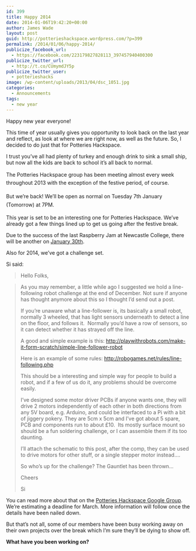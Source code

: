 ```yaml
---
id: 399
title: Happy 2014
date: 2014-01-06T19:42:20+00:00
author: James Wade
layout: post
guid: http://potterieshackspace.wordpress.com/?p=399
permalink: /2014/01/06/happy-2014/
publicize_facebook_url:
  - https://facebook.com/223179827828113_397457940400300
publicize_twitter_url:
  - http://t.co/CUmymdJY5p
publicize_twitter_user:
  - potterieshacks
image: /wp-content/uploads/2013/04/dsc_1051.jpg
categories:
  - Announcements
tags:
  - new year
---
```

Happy new year everyone!

This time of year usually gives you opportunity to look back on the last year and reflect, as look at where we are right now, as well as the future. So, I decided to do just that for Potteries Hackspace.

I trust you&#8217;ve all had plenty of turkey and enough drink to sink a small ship, but now all the kids are back to school it&#8217;s all back to normal.

<span style="font-style:inherit;line-height:1.625;">The Potteries Hackspace group has been meeting almost every week throughout 2013 with the exception of the festive period, of course.</span>

<span style="font-style:inherit;line-height:1.625;">But we&#8217;re back! </span><span style="font-style:inherit;line-height:1.625;">We&#8217;ll be open as normal on Tuesday 7th January (Tomorrow) at 7PM.</span>

This year is set to be an interesting one for Potteries Hackspace. We&#8217;ve already got a few things lined up to get us going after the festive break.

Due to the success of the last Raspberry Jam at Newcastle College, there will be another on [January 30th](http://www.eventbrite.co.uk/e/2nd-newcastle-under-lyme-raspberry-jam-rjam-thursday-30th-january-2014-6pm-9pm-registration-9232577889?aff=erelexporg).

Also for 2014, we&#8217;ve got a challenge set.

Si said:

> Hello Folks,
  
> As you may remember, a little while ago I suggested we hold a line-following robot challenge at the end of December. Not sure if anyone has thought anymore about this so I thought I&#8217;d send out a post.
> 
> If you&#8217;re unaware what a line-follower is, its basically a small robot, normally 3 wheeled, that has light sensors underneath to detect a line on the floor, and follows it.  Normally you&#8217;d have a row of sensors, so it can detect whether it has strayed off the line.
> 
> A good and simple example is this: <a href="http://playwithrobots.com/make-it-form-scratch/simple-line-follower-robot" target="_blank">http://playwithrobots.com/make-it-form-scratch/simple-line-follower-robot</a>
> 
> Here is an example of some rules: <a href="http://robogames.net/rules/line-following.php" target="_blank">http://robogames.net/rules/line-following.php</a>
> 
> This should be a interesting and simple way for people to build a robot, and if a few of us do it, any problems should be overcome easily.
> 
> I&#8217;ve designed some motor driver PCBs if anyone wants one, they will drive 2 motors independently of each other in both directions from any 5V board, e.g. Arduino, and could be interfaced to a Pi with a bit of jiggery pokery. They are 5cm x 5cm and I&#8217;ve got about 5 spare, PCB and components run to about £10.  Its mostly surface mount so should be a fun soldering challenge, or I can assemble them if its too daunting.
> 
> I&#8217;ll attach the schematic to this post, after the comp, they can be used to drive motors for other stuff, or a single stepper motor instead&#8230;.
> 
> So who&#8217;s up for the challenge? The Gauntlet has been thrown&#8230;
> 
> Cheers
> 
> Si

You can read more about that on the [Potteries Hackspace Google Group](https://groups.google.com/forum/#!topic/potteries-hackspace/dTSB1cOHBgE). We&#8217;re estimating a deadline for March. More information will follow once the details have been nailed down.

But that&#8217;s not all, some of our members have been busy working away on their own projects over the break which I&#8217;m sure they&#8217;ll be dying to show off.

**What have you been working on?**